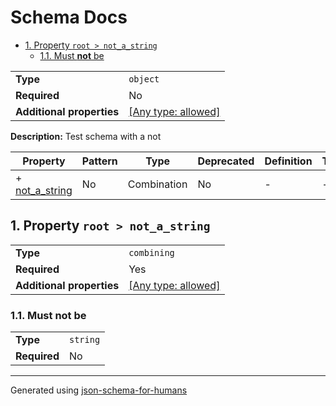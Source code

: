 # Schema Docs

- [1. Property `root > not_a_string`](#not_a_string-72696e67)
  - [1.1. Must **not** be](#autogenerated_heading_2)

|                           |                                                                           |
| ------------------------- | ------------------------------------------------------------------------- |
| **Type**                  | `object`                                                                  |
| **Required**              | No                                                                        |
| **Additional properties** | [[Any type: allowed]](# "Additional Properties of any type are allowed.") |

**Description:** Test schema with a not

| Property                                  | Pattern | Type        | Deprecated | Definition | Title/Description |
| ----------------------------------------- | ------- | ----------- | ---------- | ---------- | ----------------- |
| + [not_a_string](#not_a_string-72696e67 ) | No      | Combination | No         | -          | -                 |

## <a name="not_a_string-72696e67"></a>1. Property `root > not_a_string`

|                           |                                                                           |
| ------------------------- | ------------------------------------------------------------------------- |
| **Type**                  | `combining`                                                               |
| **Required**              | Yes                                                                       |
| **Additional properties** | [[Any type: allowed]](# "Additional Properties of any type are allowed.") |

### <a name="autogenerated_heading_2"></a>1.1. Must **not** be

|              |          |
| ------------ | -------- |
| **Type**     | `string` |
| **Required** | No       |

----------------------------------------------------------------------------------------------------------------------------
Generated using [json-schema-for-humans](https://github.com/coveooss/json-schema-for-humans)
